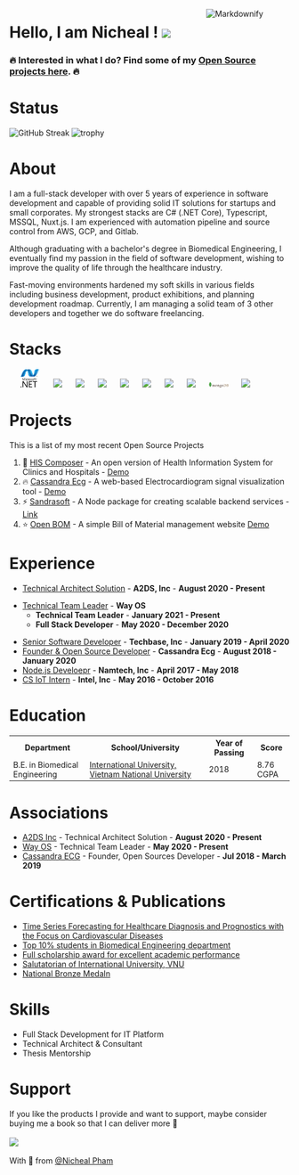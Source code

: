 <a href="https://ecg.gramme.io/" rel="nofollow"><img align="right" src="https://camo.githubusercontent.com/9b8b9f13ca703eb2c065225683524b2e78a8e4b215715e85b7d3eda7464d2ced/68747470733a2f2f6e69636865616c7068616d2e6769746875622e696f2f43617373616e6472612d70726f6a6563742f7075626c69632f696d616765732f737461727475702e706e67" alt="Markdownify" width="150" data-canonical-src="https://nichealpham.github.io/Cassandra-project/public/images/startup.png"></a>

# Hello, I am Nicheal ! <img src="https://raw.githubusercontent.com/MartinHeinz/MartinHeinz/master/wave.gif" height="21">



<h3>🔥 Interested in what I do? Find some of my <a href="#projects">Open Source projects here</a>. 🔥</h3>

# Status
![GitHub Streak](https://github-readme-streak-stats.herokuapp.com/?user=nichealpham&theme=algolia) ![trophy](https://github-profile-trophy.vercel.app/?username=nichealpham&title=Commit,Stars,Repositories,PullRequest,Followers&theme=darkhub)

# About

I am a full-stack developer with over 5 years of experience in software development and capable of providing solid IT solutions for startups and small corporates. My strongest stacks are C# (.NET Core), Typescript, MSSQL, Nuxt.js. I am experienced with automation pipeline and source control from AWS, GCP, and Gitlab.

Although graduating with a bachelor's degree in Biomedical Engineering, I eventually find my passion in the field of software development, wishing to improve the quality of life through the healthcare industry.

Fast-moving environments hardened my soft skills in various fields including business development, product exhibitions, and planning development roadmap. Currently, I am managing a solid team of 3 other developers and together we do software freelancing.

# Stacks
<div align="left">
  <img width="35" style="margin-left:20px" src="https://raw.githubusercontent.com/gilbarbara/logos/master/logos/dotnet.svg"/> 
  <img width="35" style="margin-left:20px" src="https://raw.githubusercontent.com/gilbarbara/logos/master/logos/typescript-icon.svg"/> 
  <img width="35" style="margin-left:20px" src="https://raw.githubusercontent.com/gilbarbara/logos/master/logos/vue.svg"/> 
  <img width="35" style="margin-left:20px" src="https://raw.githubusercontent.com/gilbarbara/logos/master/logos/bootstrap.svg"/> 
  <img width="35" style="margin-left:20px" src="https://raw.githubusercontent.com/gilbarbara/logos/master/logos/eslint.svg"/> 
  <img width="35" style="margin-left:20px" src="https://raw.githubusercontent.com/gilbarbara/logos/master/logos/jasmine.svg"/> 
  <img width="35" style="margin-left:20px" src="https://raw.githubusercontent.com/gilbarbara/logos/master/logos/javascript.svg"/> 
  <img width="35" style="margin-left:20px" src="https://raw.githubusercontent.com/gilbarbara/logos/master/logos/mysql.svg"/> 
  <img width="35" style="margin-left:20px" src="https://raw.githubusercontent.com/gilbarbara/logos/master/logos/mongodb.svg"/> 
  <img width="35" style="margin-left:20px" src="https://raw.githubusercontent.com/gilbarbara/logos/master/logos/redis.svg"/> 
  
</div>

# Projects

This is a list of my most recent Open Source Projects

1. 🌈 [HIS Composer](https://github.com/nichealpham/his-composer) - An open version of Health Information System for Clinics and Hospitals - [Demo](http://118.69.43.145:1012/index)
2. 🔥 [Cassandra Ecg](https://github.com/nichealpham/cassandra-demo-app) - A web-based Electrocardiogram signal visualization tool - [Demo](https://ecg.gramme.io/#/)
3. ⚡️ [Sandrasoft](https://www.npmjs.com/package/sandrasoft) - A Node package for creating scalable backend services - [Link](https://www.npmjs.com/package/sandrasoft)
4. ⭐ [Open BOM](https://nichealpham.github.io/Open-Source-Projects/Bill-of-materials/#/) - A simple Bill of Material management website [Demo](https://nichealpham.github.io/Open-Source-Projects/Bill-of-materials/#/)

<!-- ![ViewCount](https://views.whatilearened.today/views/github/nichealpham/views.svg) -->

# Experience

- [Technical Architect Solution](https://a2ds.io/) - <b>A2DS, Inc</b> - <b> August 2020 - Present</b>
<ul>
  <li>
    <a href="http://hale-ai.com/">Technical Team Leader</a> - <b>Way OS</b>
    <ul>
      <li>
        <b>Technical Team Leader</b> - <b>January 2021 - Present</b>
      </li>
      <li>
        <b>Full Stack Developer</b> - <b>May 2020 - December 2020</b>
      </li>
    </ul>
  </li>
</ul>

- [Senior Software Developer](https://www.techbasevn.com/) - <b>Techbase, Inc</b> - <b> January 2019 - April 2020</b>
- [Founder & Open Source Developer](https://ecg.gramme.io/) - <b>Cassandra Ecg</b> - <b> August 2018 - January 2020</b>
- [Node.js Develoepr](https://ecg.gramme.io/) - <b>Namtech, Inc</b> - <b> April 2017 - May 2018</b>
- [CS IoT Intern](https://www.intel.vn/content/www/vn/vi/homepage.html) - <b>Intel, Inc</b> - <b> May 2016 - October 2016</b>

# Education

<table>
  <tr>
    <th>Department</th>
    <th>School/University</th>
    <th>Year of Passing</th>
    <th>Score</th>
  </tr>
  <tr>
    <td>B.E. in Biomedical Engineering</td>
    <td><a href="https://hcmiu.edu.vn/">International University, Vietnam National University</a></td>
    <td>2018</td>
    <td>8.76 CGPA</td>
  </tr>
 </table>
    


# Associations

- [A2DS Inc](https://a2ds.io) - Technical Architect Solution - <b>August 2020 - Present</b>
- [Way OS](https://way.vn) - Technical Team Leader - <b>May 2020 - Present</b>
- [Cassandra ECG](https://ecg.gramme.io/) - Founder, Open Sources Developer - <b>Jul 2018 - March 2019</b>

# Certifications & Publications

- [Time Series Forecasting for Healthcare Diagnosis and Prognostics with the Focus on Cardiovascular Diseases](https://www.researchgate.net/publication/320002542_Time_Series_Forecasting_for_Healthcare_Diagnosis_and_Prognostics_with_the_Focus_on_Cardiovascular_Diseases)
- [Top 10% students in Biomedical Engineering department](https://www.linkedin.com/in/nichealpham/)
- [Full scholarship award for excellent academic performance](https://www.linkedin.com/in/nichealpham/)
- [Salutatorian of International University, VNU](https://www.linkedin.com/in/nichealpham/)
- [National Bronze Medaln](https://www.linkedin.com/in/nichealpham/)

# Skills

- Full Stack Development for IT Platform
- Technical Architect & Consultant
- Thesis Mentorship

# Support

If you like the products I provide and want to support, maybe consider buying me a book so that I can deliver more 🙌
<br><br>
<a href="https://www.patreon.com/gramme"><img height="40" src="https://img.buymeacoffee.com/button-api/?text=Buy me a book&emoji=📖&slug=anirudhbelwadi&button_colour=FFDD00&font_colour=000000&font_family=Arial&outline_colour=000000&coffee_colour=ffffff"></a>

With 💙 from [@Nicheal Pham](https://github.com/nichealpham)
